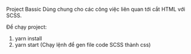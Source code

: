 Project Bassic 
Dùng chung cho các công việc liên quan tới cắt HTML với SCSS.

Để chạy project:
1. yarn install
2. yarn start (Chạy lệnh để gen file code SCSS thành css)